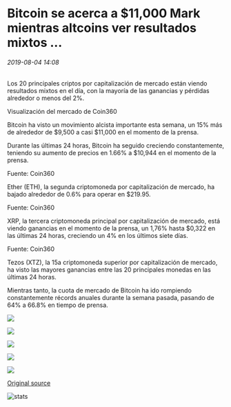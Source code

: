# Bitcoin se acerca a $11,000 Mark mientras altcoins ver resultados mixtos ...

###### 2019-08-04 14:08

Los 20 principales criptos por capitalización de mercado están viendo resultados mixtos en el día, con la mayoría de las ganancias y pérdidas alrededor o menos del 2%.

Visualización del mercado de Coin360

Bitcoin ha visto un movimiento alcista importante esta semana, un 15% más de alrededor de $9,500 a casi $11,000 en el momento de la prensa.

Durante las últimas 24 horas, Bitcoin ha seguido creciendo constantemente, teniendo su aumento de precios en 1.66% a $10,944 en el momento de la prensa.

Fuente: Coin360

Ether (ETH), la segunda criptomoneda por capitalización de mercado, ha bajado alrededor de 0.6% para operar en $219.95.

Fuente: Coin360

XRP, la tercera criptomoneda principal por capitalización de mercado, está viendo ganancias en el momento de la prensa, un 1,76% hasta $0,322 en las últimas 24 horas, creciendo un 4% en los últimos siete días.

Fuente: Coin360

Tezos (XTZ), la 15a criptomoneda superior por capitalización de mercado, ha visto las mayores ganancias entre las 20 principales monedas en las últimas 24 horas.

Mientras tanto, la cuota de mercado de Bitcoin ha ido rompiendo constantemente récords anuales durante la semana pasada, pasando de 64% a 66.8% en tiempo de prensa.

![](https://s3.cointelegraph.com/storage/uploads/view/c5f8a21b0907101dfb75477811bcc6e2.png)

![](https://s3.cointelegraph.com/storage/uploads/view/c9fa0791cb9b9e8065e9d9f3f8ea71ad.png)

![](https://s3.cointelegraph.com/storage/uploads/view/8084da80a66ec4b2411450d1fc94647f.png)

![](https://s3.cointelegraph.com/storage/uploads/view/1976bfbabb9dd8ad62d8f8f29a458c26.png)

![](https://s3.cointelegraph.com/storage/uploads/view/5313c9f4cf712fdd61f2ea23f074b743.jpeg)

[Original source](https://cointelegraph.com/news/bitcoin-nears-11-000-mark-while-altcoins-see-mixed-results)

![stats](https://c.statcounter.com/11760860/0/a89fa40b/1/ "stats")